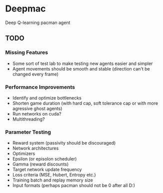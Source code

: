 # Deepmac
Deep Q-learning pacman agent


## TODO

### Missing Features
- Some sort of test lab to make testing new agents easier and simpler
- Agent movements should be smooth and stable (direction can't be changed every frame)

### Performance Improvements
- Identify and optimize bottlenecks
- Shorten game duration (with hard cap, soft tolerance cap or with more agressive ghost agents)
- Run networks on cuda?
- Multithreading?

### Parameter Testing
- Reward system (passivity should be discouraged)
- Network architectures
- Optimizers
- Epsilon (or episolon scheduler)
- Gamma (reward discounts)
- Target network update frequency
- Loss criteria (MSE, Hubert, Entropy etc.)
- Training batch and replay memory size
- Input formats (perhaps pacman should not be 0 after all D:)